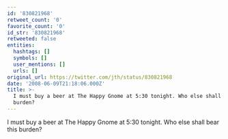 ```yaml
---
id: '830821968'
retweet_count: '0'
favorite_count: '0'
id_str: '830821968'
retweeted: false
entities:
  hashtags: []
  symbols: []
  user_mentions: []
  urls: []
original_url: https://twitter.com/jth/status/830821968
date: '2008-06-09T21:18:06.000Z'
title: >-
  I must buy a beer at The Happy Gnome at 5:30 tonight. Who else shall bear this
  burden?
---
```


I must buy a beer at The Happy Gnome at 5:30 tonight. Who else shall bear this burden?